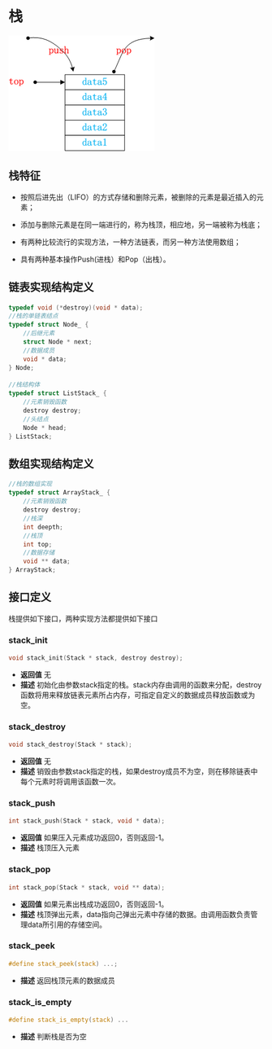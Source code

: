 # 栈

<img src="https://github.com/sanzhiyan518/datastructure/blob/master/imgs/stack.png" />

## 栈特征

* 按照后进先出（LIFO）的方式存储和删除元素，被删除的元素是最近插入的元素；

* 添加与删除元素是在同一端进行的，称为栈顶，相应地，另一端被称为栈底；

* 有两种比较流行的实现方法，一种方法链表，而另一种方法使用数组；

* 具有两种基本操作Push(进栈）和Pop（出栈）。

## 链表实现结构定义

``` c
typedef void (*destroy)(void * data);
//栈的单链表结点
typedef struct Node_ {
    //后继元素
    struct Node * next;
    //数据成员
    void * data;
} Node;

//栈结构体
typedef struct ListStack_ {
    //元素销毁函数
    destroy destroy;
    //头结点
    Node * head;
} ListStack;

``` 

## 数组实现结构定义
``` c
//栈的数组实现
typedef struct ArrayStack_ {
    //元素销毁函数
    destroy destroy;
    //栈深
    int deepth;
    //栈顶
    int top;
    //数据存储
    void ** data;
} ArrayStack;
```

## 接口定义

栈提供如下接口，两种实现方法都提供如下接口

### stack_init
``` c
void stack_init(Stack * stack, destroy destroy);
```
* **返回值** 无
* **描述** 初始化由参数stack指定的栈。stack内存由调用的函数来分配，destroy函数将用来释放链表元素所占内存，可指定自定义的数据成员释放函数或为空。

### stack_destroy
``` c
void stack_destroy(Stack * stack);
```
* **返回值** 无
* **描述** 销毁由参数stack指定的栈，如果destroy成员不为空，则在移除链表中每个元素时将调用该函数一次。

### stack_push
``` c
int stack_push(Stack * stack, void * data);
```
* **返回值** 如果压入元素成功返回0，否则返回-1。
* **描述** 栈顶压入元素

### stack_pop
``` c
int stack_pop(Stack * stack, void ** data);
```
* **返回值** 如果元素出栈成功返回0，否则返回-1。
* **描述** 栈顶弹出元素，data指向己弹出元素中存储的数据。由调用函数负责管理data所引用的存储空间。

### stack_peek
```c
#define stack_peek(stack) ...;
```
* **描述** 返回栈顶元素的数据成员

### stack_is_empty
```c
#define stack_is_empty(stack) ...
```
* **描述** 判断栈是否为空